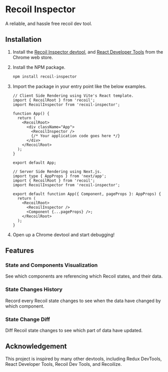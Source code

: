 # Recoil Inspector

A reliable, and hassle free recoil dev tool.

## Installation

1. Install the [Recoil Inspector devtool](https://chrome.google.com/webstore/category/extensions?hl=en-US), and [React Developer Tools](https://chrome.google.com/webstore/detail/react-developer-tools/fmkadmapgofadopljbjfkapdkoienihi?hl=en-US) from the Chrome web store.
2. Install the NPM package.
   ```zsh
   npm install recoil-inspector
   ```
3. Import the package in your entry point like the below examples.

   ```tsx
   // Client Side Rendering using Vite's React template.
   import { RecoilRoot } from 'recoil';
   import RecoilInspector from 'recoil-inspector';

   function App() {
     return (
       <RecoilRoot>
         <div className="App">
           <RecoilInspector />
           {/* Your application code goes here */}
         </div>
       </RecoilRoot>
     );
   }

   export default App;
   ```

   ```tsx
   // Server Side Rendering using Next.js.
   import type { AppProps } from 'next/app';
   import { RecoilRoot } from 'recoil';
   import RecoilInspector from 'recoil-inspector';

   export default function App({ Component, pageProps }: AppProps) {
     return (
       <RecoilRoot>
         <RecoilInspector />
         <Component {...pageProps} />;
       </RecoilRoot>
     );
   }
   ```

4. Open up a Chrome devtool and start debugging!

## Features

### State and Components Visualization

See which components are referencing which Recoil states, and their data.

<!-- TODO: GIF goes here -->

### State Changes History

Record every Recoil state changes to see when the data have changed by which component.

<!-- TODO: GIF goes here -->

### State Change Diff

Diff Recoil state changes to see which part of data have updated.

<!-- TODO: GIF goes here -->

## Acknowledgement

This project is inspired by many other devtools, including Redux DevTools, React Developer Tools, Recoil Dev Tools, and Recoilize.
